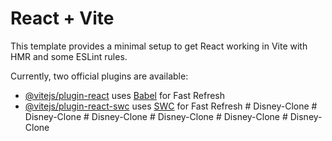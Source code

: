 # React + Vite

This template provides a minimal setup to get React working in Vite with HMR and some ESLint rules.

Currently, two official plugins are available:

- [@vitejs/plugin-react](https://github.com/vitejs/vite-plugin-react/blob/main/packages/plugin-react/README.md) uses [Babel](https://babeljs.io/) for Fast Refresh
- [@vitejs/plugin-react-swc](https://github.com/vitejs/vite-plugin-react-swc) uses [SWC](https://swc.rs/) for Fast Refresh
#   D i s n e y - C l o n e  
 #   D i s n e y - C l o n e  
 #   D i s n e y - C l o n e  
 #   D i s n e y - C l o n e  
 #   D i s n e y - C l o n e  
 #   D i s n e y - C l o n e  
 